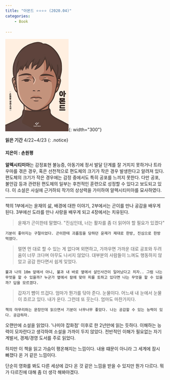 ```yaml
---
title: "아몬드 ⭐⭐⭐⭐ (2020.04)"
categories:
    - Book

---
```


![](/assets/images/아몬드.jpg){: width="300"}

**읽은 기간** 4/22~4/23
{: .notice}

#### 지은이 : 손원평

**알렉시티미아**는 감정표현 불능증, 아동기에 정서 발달 단계를 잘 거치지 못하거나 트라우마를 겪은 경우, 혹은 선천적으로 편도체의 크기가 작은 경우 발생한다고 알려져 있다. 편도체의 크기가 작은 경우에는 감정 중에서도 특히 공포를 느끼지 못한다. 다만 공포, 불안감 등과 관련된 편도체의 일부는 후천적인 훈련으로 성정할 수 있다고 보도되고 있다. 이 소설은 사실에 근거하되 작가의 상상력을 가미하여 알렉시티미아를 묘사하였다. 

---

 책의 1부에서는 윤재의 삶, 배경에 대한 이야기, 2부에서는 곤이를 만나 공감을 배우게 된다. 3부에선 도라를 만나 사랑을 배우게 되고 4장에서는 치유된다.

> 윤재가 곤이한테 말했다. "진심인데, 너는 활자를 좀 더 읽어야 할 필요가 있겠다"

    기분이 좋아지는 구절이었다. 곤이한테 괴롭힘을 당하던 윤재가 제대로 한방, 진심으로 한방 먹였다.

> 멀면 먼 대로 할 수 있는 게 없다며 외면하고, 가까우면 가까운 대로 공포와 두려움이 너무 크다며 아무도 나서지 않았다. 대부분의 사람들이 느껴도 행동하지 않았고 공감 한다면서 쉽게 잊었다.

    불과 나의 10m 앞에서 아니, 불과 내 바로 옆에서 살인사건이 일어났다고 치자.. 그럼 나는 무엇을 할 수 있을까? 누군가 옆에서 칼에 맞아 피를 토하고 있다면 나는 무엇을 할 수 있을까? 답을 모르겠다.

> 갑자기 뺨이 뜨겁다. 엄마가 뭔가를 닦아 준다. 눈물이다. 어느새 내 눈에서 눈물이 흐르고 있다. 내가 운다. 그런데 또 웃는다. 엄마도 마찬가지다.

    책의 마무리하는 문장인데 읽으면서 기분이 너무너무 좋았다. 나는 공감할 수 있는 능력이 있다. 공감하자.

 오랜만에 소설을 읽었다. '나미야 잡화점' 이후로 한 2년만에 읽는 듯하다. 이해하는 능력이 모자란다고 생각하여 소설을 가까이 두지 않았다. 전반적인 이해가 필요없는 자기계발서, 경제/경영 도서를 주로 읽었다.

 하지만 이 책을 읽고 가슴이 평온해지는 느낌이다. 내용 떄문이 아니라 그 세계에 잠시 빠졌다 온 거 같은 느낌이다. 

 단순히 영화를 봐도 다른 세상에 갔다 온 것 같은 느낌을 받을 수 있지만 뭔가 다르다. 뭐가 다르진에 대해 좀 더 생각 해봐야겠다.